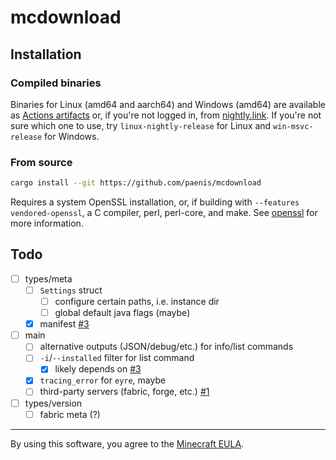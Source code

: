 # mcdownload

## Installation

### Compiled binaries

Binaries for Linux (amd64 and aarch64) and Windows (amd64) are available as [Actions artifacts][actions]
or, if you're not logged in, from [nightly.link][nightly]. If you're not sure which one to use,
try `linux-nightly-release` for Linux and `win-msvc-release` for Windows.

### From source

```sh
cargo install --git https://github.com/paenis/mcdownload
```

Requires a system OpenSSL installation, or, if building with `--features vendored-openssl`, a C compiler, perl, perl-core, and make. See [openssl] for more information.

[openssl]: https://docs.rs/openssl/latest/openssl/#building
[actions]: https://github.com/paenis/mcdownload/actions?query=is%3Asuccess
[nightly]: https://nightly.link/paenis/mcdownload/workflows/test/main

## Todo

- [ ] types/meta
  - [ ] `Settings` struct
    - [ ] configure certain paths, i.e. instance dir
    - [ ] global default java flags (maybe)
  - [x] manifest [#3][pull-3]
- [ ] main
  - [ ] alternative outputs (JSON/debug/etc.) for info/list commands
  - [ ] `-i`/`--installed` filter for list command
    - [x] likely depends on [#3][pull-3]
  - [x] `tracing_error` for `eyre`, maybe
  - [ ] third-party servers (fabric, forge, etc.) [#1][pull-1]
- [ ] types/version
  - [ ] fabric meta (?)

[pull-1]: https://github.com/paenis/mcdownload/pull/1
[pull-3]: https://github.com/paenis/mcdownload/pull/3

---

By using this software, you agree to the [Minecraft EULA][eula].

[eula]: https://www.minecraft.net/en-us/eula
